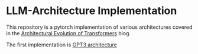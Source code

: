 # LLM-Architecture Implementation

This repository is a pytorch implementation of various architectures covered in the [Architectural Evolution of Transformers](https://deepmaticsco.github.io/blog/articles/llm-architecture/) blog.

The first implementation is [GPT3 architecture](openai-gpt3)